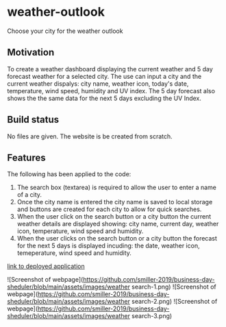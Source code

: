 # weather-outlook

Choose your city for the weather outlook

## Motivation

To create a weather dashboard displaying the current weather and 5 day forecast weather for a selected city. The use can input a city and the current weather dispalys: city name, weather icon, today's date, temperature, wind speed, humidity and UV index. The 5 day forecast also shows the the same data for the next 5 days excluding the UV Index.

## Build status

No files are given. The website is be created from scratch.

## Features

The following has been applied to the code:

1. The search box (textarea) is required to allow the user to enter a name of a city.
2. Once the city name is entered the city name is saved to local storage and buttons are created for each city to allow for quick searches.
3. When the user click on the search button or a city button the current weather details are displayed showing: city name, current day, weather icon, temperature, wind speed and humidity.
4. When the user clicks on the search button or a city button the forecast for the next 5 days is displayed incuding: the date, weather icon, temeperature, wind speed and humidity.

[link to deployed application](https://smiller-2019.github.io/weather-outlook/)

![Screenshot of webpage](https://github.com/smiller-2019/business-day-sheduler/blob/main/assets/images/weather search-1.png)
![Screenshot of webpage](https://github.com/smiller-2019/business-day-sheduler/blob/main/assets/images/weather search-2.png)
![Screenshot of webpage](https://github.com/smiller-2019/business-day-sheduler/blob/main/assets/images/weather search-3.png)
